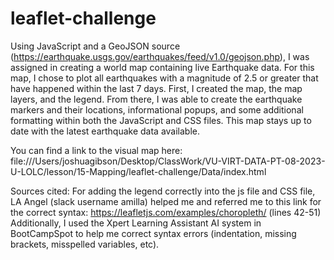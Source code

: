 # leaflet-challenge
Using JavaScript and a GeoJSON source (https://earthquake.usgs.gov/earthquakes/feed/v1.0/geojson.php), I was assigned in creating a world map containing live Earthquake data. For this map, I chose to plot all earthquakes with a magnitude of 2.5 or greater that have happened within the last 7 days. First, I created the map, the map layers, and the legend. From there, I was able to create the earthquake markers and their locations, informational popups, and some additional formatting within both the JavaScript and CSS files. This map stays up to date with the latest earthquake data available.

You can find a link to the visual map here: file:///Users/joshuagibson/Desktop/ClassWork/VU-VIRT-DATA-PT-08-2023-U-LOLC/lesson/15-Mapping/leaflet-challenge/Data/index.html

Sources cited:
For adding the legend correctly into the js file and CSS file, LA Angel (slack username amilla) helped me and referred me to this link for the correct syntax: https://leafletjs.com/examples/choropleth/ (lines 42-51)
Additionally, I used the Xpert Learning Assistant AI system in BootCampSpot to help me correct syntax errors (indentation, missing brackets, misspelled variables, etc).
